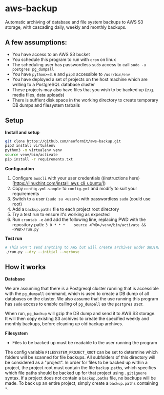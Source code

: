 # aws-backup

Automatic archiving of database and file system backups to AWS S3 storage,
with cascading daily, weekly and monthly backups.

## A few assumptions:
- You have access to an AWS S3 bucket
- You schedule this program to run with `cron` on linux
- The scheduling user has passwordless `sudo` access to call `sudo -u postgres pg_dumpall`
- You have `python>=3.6` and `pip3` accessible to `/usr/bin/env`
- You have deployed a set of projects on the host machine which are writing to a PostgreSQL database cluster
- These projects may also have files that you wish to be backed up (e.g. media files, data uploads)
- There is suffient disk space in the working directory to create temporary DB dumps and filesystem tarballs


## Setup

**Install and setup**

```sh
git clone https://github.com/neoformit/aws-backup.git
pip3 install virtualenv
python3 -m virtualenv venv
source venv/bin/activate
pip install -r requirements.txt
```

**Configuration**

1. Configure `awscli` with your user credentials ((instructions here)[https://linuxhint.com/install_aws_cli_ubuntu/])
2. Copy `config.yml.sample` to `config.yml` and modify to suit your requirements
3. Switch to a user (`sudo su <user>`) with passwordless `sudo` (could use root)
4. Add a `backup.paths` file to each project root directory
5. Try a test run to ensure it's working as expected
6. Run `crontab -e` and add the following line, replacing PWD with the repository path:
    `3 0 * * *    source <PWD>/venv/bin/activate && <PWD>/run.py`

**Test run**

```sh
# This won't send anything to AWS but will create archives under $WDIR/tmp/
./run.py --dry --initial --verbose
```

## How it works

**Database**

We are assuming that there is a Postgresql cluster running that is accessible with the `pg_dumpall` command, which is used to create a DB dump of all databases on the cluster. We also assume that the use running this program has `sudo` access to enable calling of `pg_dumpall` as the `postgres` user.

When run, `pg_backup` will gzip the DB dump and send it to AWS S3 storage. It will then copy existing S3 archives to create the specified weekly and monthly backups, before cleaning up old backup archives.

**Filesystem**

- Files to be backed up must be readable to the user running the program

The config variable `FILESYSTEM_PROJECT_ROOT` can be set to determine which folders will be scanned for file backups. All subfolders of this directory will be considered as a "project". In order for files to be backed up within a project, the project root must contain the file `backup.paths`, which specifies which file paths should be backed up for that project using `.gitignore` syntax. If a project does not contain a `backup.paths` file, no backups will be made. To back up an entire project, simply create a `backup.paths` containing `*`.
